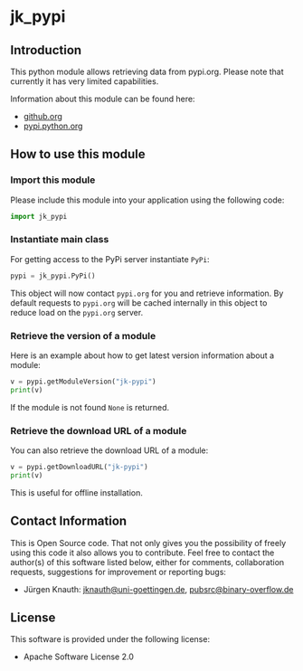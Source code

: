 jk_pypi
==========

Introduction
------------

This python module allows retrieving data from pypi.org. Please note that currently it has very limited capabilities.

Information about this module can be found here:

* [github.org](https://github.com/jkpubsrc/python-module-jk-pypi)
* [pypi.python.org](https://pypi.python.org/pypi/jk_pypi)

How to use this module
----------------------

### Import this module

Please include this module into your application using the following code:

```python
import jk_pypi
```

### Instantiate main class

For getting access to the PyPi server instantiate `PyPi`:

```python
pypi = jk_pypi.PyPi()
```

This object will now contact `pypi.org` for you and retrieve information. By default requests to `pypi.org` will be cached internally
in this object to reduce load on the `pypi.org` server.

### Retrieve the version of a module

Here is an example about how to get latest version information about a module:

```python
v = pypi.getModuleVersion("jk-pypi")
print(v)
```

If the module is not found `None` is returned.

### Retrieve the download URL of a module

You can also retrieve the download URL of a module:

```python
v = pypi.getDownloadURL("jk-pypi")
print(v)
```

This is useful for offline installation.

Contact Information
-------------------

This is Open Source code. That not only gives you the possibility of freely using this code it also
allows you to contribute. Feel free to contact the author(s) of this software listed below, either
for comments, collaboration requests, suggestions for improvement or reporting bugs:

* Jürgen Knauth: jknauth@uni-goettingen.de, pubsrc@binary-overflow.de

License
-------

This software is provided under the following license:

* Apache Software License 2.0



